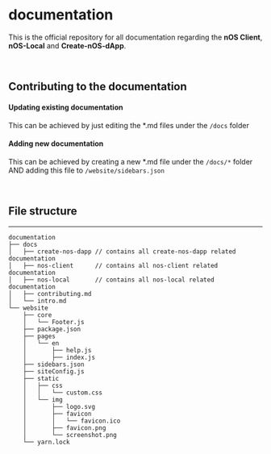 # documentation
This is the official repository for all documentation regarding the **nOS Client**, **nOS-Local** and **Create-nOS-dApp**.

&nbsp;

## Contributing to the documentation
#### Updating existing documentation
This can be achieved by just editing the *.md files under the `/docs` folder


#### Adding new documentation
This can be achieved by creating a new *.md file under the `/docs/*` folder
AND adding this file to `/website/sidebars.json`

&nbsp;

## File structure
---
```
documentation
├── docs
│   ├── create-nos-dapp // contains all create-nos-dapp related documentation
│   ├── nos-client      // contains all nos-client related documentation
│   ├── nos-local       // contains all nos-local related documentation
│   ├── contributing.md
│   └── intro.md
└── website
    ├── core
    │   └── Footer.js
    ├── package.json
    ├── pages
    │   └── en
    │       ├── help.js
    │       ├── index.js
    ├── sidebars.json
    ├── siteConfig.js
    ├── static
    │   ├── css
    │   │   └── custom.css
    │   └── img
    │       ├── logo.svg
    │       ├── favicon
    │       │   └── favicon.ico
    │       ├── favicon.png
    │       └── screenshot.png
    └── yarn.lock
```
